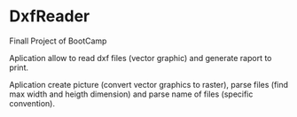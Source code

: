 # DxfReader
Finall Project of BootCamp

Aplication allow to read dxf files (vector graphic) and generate raport to print.

Aplication create picture (convert vector graphics to raster), parse files (find max width and heigth dimension) and parse name of files (specific convention).

